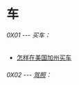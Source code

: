 # 车

###### 0X01 --- 买车：
* [怎样在美国加州买车](https://s3-us-west-1.amazonaws.com/sooofinfo/USA_life/car/HowtobuyausedcarinCalifornia.pdf)

###### 0X02 --- [驾照](./DriverLicense/DriverLicenseTest.md)：
